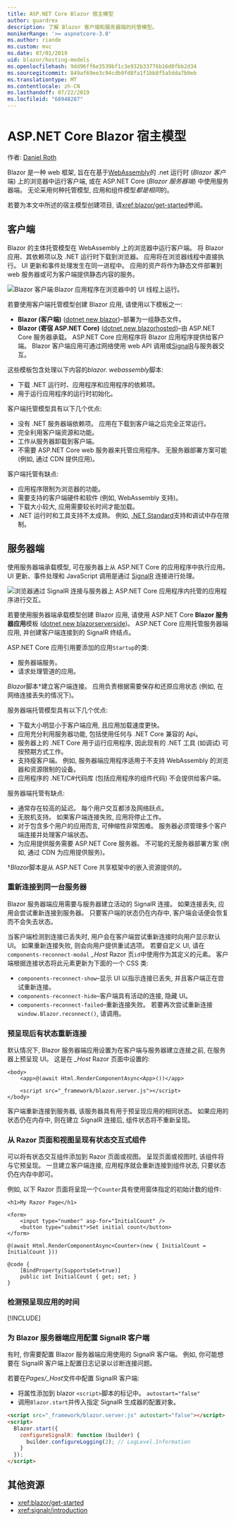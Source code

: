 ```yaml
---
title: ASP.NET Core Blazor 宿主模型
author: guardrex
description: 了解 Blazor 客户端和服务器端的托管模型。
monikerRange: '>= aspnetcore-3.0'
ms.author: riande
ms.custom: mvc
ms.date: 07/01/2019
uid: blazor/hosting-models
ms.openlocfilehash: 9dd96ff6e3539bf1c3e932b33776b16d0fbb2d34
ms.sourcegitcommit: 849af69ee3c94cdb9fd8fa1f1bb8f5a5dda7b9eb
ms.translationtype: MT
ms.contentlocale: zh-CN
ms.lasthandoff: 07/22/2019
ms.locfileid: "68948287"
---
```

# <a name="aspnet-core-blazor-hosting-models"></a>ASP.NET Core Blazor 宿主模型

作者: [Daniel Roth](https://github.com/danroth27)

Blazor 是一种 web 框架, 旨在在基于[WebAssembly](https://webassembly.org/)的 .net 运行时 (*Blazor 客户*端) 上的浏览器中运行客户端, 或在 ASP.NET Core (*Blazor 服务器端*) 中使用服务器端。 无论采用何种托管模型, 应用和组件模型*都是相同*的。

若要为本文中所述的宿主模型创建项目, 请<xref:blazor/get-started>参阅。

## <a name="client-side"></a>客户端

Blazor 的主体托管模型在 WebAssembly 上的浏览器中运行客户端。 将 Blazor 应用、其依赖项以及 .NET 运行时下载到浏览器。 应用将在浏览器线程中直接执行。 UI 更新和事件处理发生在同一进程中。 应用的资产将作为静态文件部署到 web 服务器或可为客户端提供静态内容的服务。

![Blazor 客户端:Blazor 应用程序在浏览器中的 UI 线程上运行。](hosting-models/_static/client-side.png)

若要使用客户端托管模型创建 Blazor 应用, 请使用以下模板之一:

* **Blazor (客户端)** ([dotnet new blazor](/dotnet/core/tools/dotnet-new))&ndash;部署为一组静态文件。
* **Blazor (寄宿 ASP.NET Core)** ([dotnet new blazorhosted](/dotnet/core/tools/dotnet-new))&ndash;由 ASP.NET Core 服务器承载。 ASP.NET Core 应用程序将 Blazor 应用程序提供给客户端。 Blazor 客户端应用可通过网络使用 web API 调用或[SignalR](xref:signalr/introduction)与服务器交互。

这些模板包含处理以下内容的*blazor. webassembly*脚本:

* 下载 .NET 运行时、应用程序和应用程序的依赖项。
* 用于运行应用程序的运行时初始化。

客户端托管模型具有以下几个优点:

* 没有 .NET 服务器端依赖项。 应用在下载到客户端之后完全正常运行。
* 完全利用客户端资源和功能。
* 工作从服务器卸载到客户端。
* 不需要 ASP.NET Core web 服务器来托管应用程序。 无服务器部署方案可能 (例如, 通过 CDN 提供应用)。

客户端托管有缺点:

* 应用程序限制为浏览器的功能。
* 需要支持的客户端硬件和软件 (例如, WebAssembly 支持)。
* 下载大小较大, 应用需要较长时间才能加载。
* .NET 运行时和工具支持不太成熟。 例如, [.NET Standard](/dotnet/standard/net-standard)支持和调试中存在限制。

## <a name="server-side"></a>服务器端

使用服务器端承载模型, 可在服务器上从 ASP.NET Core 的应用程序中执行应用。 UI 更新、事件处理和 JavaScript 调用是通过 [SignalR](xref:signalr/introduction) 连接进行处理。

![浏览器通过 SignalR 连接与服务器上 ASP.NET Core 应用程序内托管的应用程序进行交互。](hosting-models/_static/server-side.png)

若要使用服务器端承载模型创建 Blazor 应用, 请使用 ASP.NET Core **Blazor 服务器应用**模板 ([dotnet new blazorserverside](/dotnet/core/tools/dotnet-new))。 ASP.NET Core 应用托管服务器端应用, 并创建客户端连接到的 SignalR 终结点。

ASP.NET Core 应用引用要添加的应用`Startup`的类:

* 服务器端服务。
* 请求处理管道的应用。

*Blazor*脚本&dagger;建立客户端连接。 应用负责根据需要保存和还原应用状态 (例如, 在网络连接丢失的情况下)。

服务器端托管模型具有以下几个优点:

* 下载大小明显小于客户端应用, 且应用加载速度更快。
* 应用充分利用服务器功能, 包括使用任何与 .NET Core 兼容的 Api。
* 服务器上的 .NET Core 用于运行应用程序, 因此现有的 .NET 工具 (如调试) 可按预期方式工作。
* 支持瘦客户端。 例如, 服务器端应用程序适用于不支持 WebAssembly 的浏览器和资源限制的设备。
* 应用程序的 .NET/C#代码库 (包括应用程序的组件代码) 不会提供给客户端。

服务器端托管有缺点:

* 通常存在较高的延迟。 每个用户交互都涉及网络跃点。
* 无脱机支持。 如果客户端连接失败, 应用将停止工作。
* 对于包含多个用户的应用而言, 可伸缩性非常困难。 服务器必须管理多个客户端连接并处理客户端状态。
* 为应用提供服务需要 ASP.NET Core 服务器。 不可能的无服务器部署方案 (例如, 通过 CDN 为应用提供服务)。

&dagger;*Blazor*脚本是从 ASP.NET Core 共享框架中的嵌入资源提供的。

### <a name="reconnection-to-the-same-server"></a>重新连接到同一台服务器

Blazor 服务器端应用需要与服务器建立活动的 SignalR 连接。 如果连接丢失, 应用会尝试重新连接到服务器。 只要客户端的状态仍在内存中, 客户端会话便会恢复而不会失去状态。
 
当客户端检测到连接已丢失时, 用户会在客户端尝试重新连接时向用户显示默认 UI。 如果重新连接失败, 则会向用户提供重试选项。 若要自定义 UI, 请在`components-reconnect-modal` *_Host* Razor 页`id`中使用作为其定义的元素。 客户端根据连接状态将此元素更新为下面的一个 CSS 类:
 
* `components-reconnect-show`&ndash;显示 UI 以指示连接已丢失, 并且客户端正在尝试重新连接。
* `components-reconnect-hide`&ndash;客户端具有活动的连接, 隐藏 UI。
* `components-reconnect-failed`&ndash;重新连接失败。 若要再次尝试重新连接`window.Blazor.reconnect()`, 请调用。

### <a name="stateful-reconnection-after-prerendering"></a>预呈现后有状态重新连接
 
默认情况下, Blazor 服务器端应用设置为在客户端与服务器建立连接之前, 在服务器上预呈现 UI。 这是在 *_Host* Razor 页面中设置的:
 
```cshtml
<body>
    <app>@(await Html.RenderComponentAsync<App>())</app>
 
    <script src="_framework/blazor.server.js"></script>
</body>
```
 
客户端重新连接到服务器, 该服务器具有用于预呈现应用的相同状态。 如果应用的状态仍在内存中, 则在建立 SignalR 连接后, 组件状态将不重新呈现。

### <a name="render-stateful-interactive-components-from-razor-pages-and-views"></a>从 Razor 页面和视图呈现有状态交互式组件
 
可以将有状态交互组件添加到 Razor 页面或视图。 呈现页面或视图时, 该组件将与它预呈现。 一旦建立客户端连接, 应用程序就会重新连接到组件状态, 只要状态仍在内存中即可。
 
例如, 以下 Razor 页面将呈现一个`Counter`具有使用窗体指定的初始计数的组件:
 
```cshtml
<h1>My Razor Page</h1>

<form>
    <input type="number" asp-for="InitialCount" />
    <button type="submit">Set initial count</button>
</form>
 
@(await Html.RenderComponentAsync<Counter>(new { InitialCount = InitialCount }))
 
@code {
    [BindProperty(SupportsGet=true)]
    public int InitialCount { get; set; }
}
```

### <a name="detect-when-the-app-is-prerendering"></a>检测预呈现应用的时间
 
[!INCLUDE[](~/includes/blazor-prerendering.md)]

### <a name="configure-the-signalr-client-for-blazor-server-side-apps"></a>为 Blazor 服务器端应用配置 SignalR 客户端
 
有时, 你需要配置 Blazor 服务器端应用使用的 SignalR 客户端。 例如, 你可能想要在 SignalR 客户端上配置日志记录以诊断连接问题。
 
若要在*Pages/_Host*文件中配置 SignalR 客户端:

* 将属性添加到 blazor `<script>`脚本的标记中。 `autostart="false"`
* 调用`Blazor.start`并传入指定 SignalR 生成器的配置对象。
 
```html
<script src="_framework/blazor.server.js" autostart="false"></script>
<script>
  Blazor.start({
    configureSignalR: function (builder) {
      builder.configureLogging(2); // LogLevel.Information
    }
  });
</script>
```

## <a name="additional-resources"></a>其他资源

* <xref:blazor/get-started>
* <xref:signalr/introduction>
